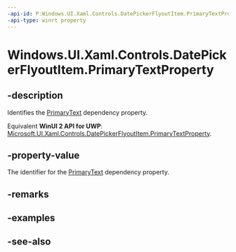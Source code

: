 ```yaml
---
-api-id: P:Windows.UI.Xaml.Controls.DatePickerFlyoutItem.PrimaryTextProperty
-api-type: winrt property
---
```


<!-- Property syntax
public Windows.UI.Xaml.DependencyProperty PrimaryTextProperty { get; }
-->

# Windows.UI.Xaml.Controls.DatePickerFlyoutItem.PrimaryTextProperty

## -description
Identifies the [PrimaryText](datepickerflyoutitem_primarytext.md) dependency property.

Equivalent **WinUI 2 API for UWP**: [Microsoft.UI.Xaml.Controls.DatePickerFlyoutItem.PrimaryTextProperty](/windows/winui/api/microsoft.ui.xaml.controls.datepickerflyoutitem.primarytextproperty).

## -property-value
The identifier for the [PrimaryText](datepickerflyoutitem_primarytext.md) dependency property.

## -remarks

## -examples

## -see-also
